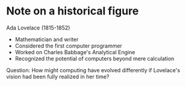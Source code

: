 # Note on a historical figure

Ada Lovelace (1815-1852)

- Mathematician and writer
- Considered the first computer programmer
- Worked on Charles Babbage's Analytical Engine
- Recognized the potential of computers beyond mere calculation

Question: How might computing have evolved differently if Lovelace's vision had been fully realized in her time?
